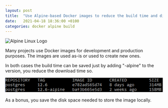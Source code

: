 ```yaml
---
layout: post
title:  "Use Alpine-based Docker images to reduce the build time and disk space usage"
date:   2021-04-18 18:36:00 +0100
categories: docker alpine build
---
```


![Alpine Linux Logo](https://alpinelinux.org/alpinelinux-logo.svg "Alpine Linux Logo")

Many projects use Docker images for development and production purposes. The images are used as-is
or used to create new ones.

In both cases the build time can be saved just by adding "-alpine" to the version, you reduce the
download time so.

![The size of non-Alpine-based and Alpine-based images](/assets/2021-04-18-alpine-based-docker-images.png "The size of non-Alpine-based and Alpine-based images")

As a bonus, you save the disk space needed to store the image locally.
